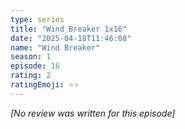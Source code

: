 ```yaml
---
type: series
title: "Wind Breaker 1x16"
date: "2025-04-18T11:46:08"
name: "Wind Breaker"
season: 1
episode: 16
rating: 2
ratingEmoji: ⭐️⭐️
---
```


*[No review was written for this episode]*

